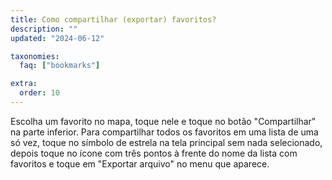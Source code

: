 ```yaml
---
title: Como compartilhar (exportar) favoritos?
description: ""
updated: "2024-06-12"

taxonomies:
  faq: ["bookmarks"]

extra:
  order: 10
---
```


Escolha um favorito no mapa, toque nele e toque no botão "Compartilhar" na parte inferior. Para compartilhar todos os favoritos em uma lista de uma só vez, toque no símbolo de estrela na tela principal sem nada selecionado, depois toque no ícone com três pontos à frente do nome da lista com favoritos e toque em "Exportar arquivo" no menu que aparece.
